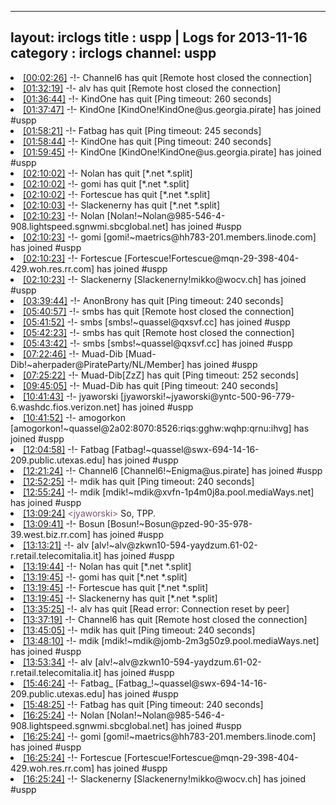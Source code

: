 
---
layout: irclogs
title : uspp | Logs for 2013-11-16
category : irclogs
channel: uspp
---
<li class="logitem"><a href="#00:02:26" name="00:02:26" class="time">[00:02:26]</a> -!- <span class="quit">Channel6</span> has quit [Remote host closed the connection] </li>
<li class="logitem"><a href="#01:32:19" name="01:32:19" class="time">[01:32:19]</a> -!- <span class="quit">alv</span> has quit [Remote host closed the connection] </li>
<li class="logitem"><a href="#01:36:44" name="01:36:44" class="time">[01:36:44]</a> -!- <span class="quit">KindOne</span> has quit [Ping timeout: 260 seconds] </li>
<li class="logitem"><a href="#01:37:47" name="01:37:47" class="time">[01:37:47]</a> -!- <span class="join">KindOne</span> [KindOne!KindOne@us.georgia.pirate] has joined #uspp </li>
<li class="logitem"><a href="#01:58:21" name="01:58:21" class="time">[01:58:21]</a> -!- <span class="quit">Fatbag</span> has quit [Ping timeout: 245 seconds] </li>
<li class="logitem"><a href="#01:58:44" name="01:58:44" class="time">[01:58:44]</a> -!- <span class="quit">KindOne</span> has quit [Ping timeout: 240 seconds] </li>
<li class="logitem"><a href="#01:59:45" name="01:59:45" class="time">[01:59:45]</a> -!- <span class="join">KindOne</span> [KindOne!KindOne@us.georgia.pirate] has joined #uspp </li>
<li class="logitem"><a href="#02:10:02" name="02:10:02" class="time">[02:10:02]</a> -!- <span class="quit">Nolan</span> has quit [*.net *.split] </li>
<li class="logitem"><a href="#02:10:02" name="02:10:02" class="time">[02:10:02]</a> -!- <span class="quit">gomi</span> has quit [*.net *.split] </li>
<li class="logitem"><a href="#02:10:02" name="02:10:02" class="time">[02:10:02]</a> -!- <span class="quit">Fortescue</span> has quit [*.net *.split] </li>
<li class="logitem"><a href="#02:10:03" name="02:10:03" class="time">[02:10:03]</a> -!- <span class="quit">Slackenerny</span> has quit [*.net *.split] </li>
<li class="logitem"><a href="#02:10:23" name="02:10:23" class="time">[02:10:23]</a> -!- <span class="join">Nolan</span> [Nolan!~Nolan@985-546-4-908.lightspeed.sgnwmi.sbcglobal.net] has joined #uspp </li>
<li class="logitem"><a href="#02:10:23" name="02:10:23" class="time">[02:10:23]</a> -!- <span class="join">gomi</span> [gomi!~maetrics@hh783-201.members.linode.com] has joined #uspp </li>
<li class="logitem"><a href="#02:10:23" name="02:10:23" class="time">[02:10:23]</a> -!- <span class="join">Fortescue</span> [Fortescue!Fortescue@mqn-29-398-404-429.woh.res.rr.com] has joined #uspp </li>
<li class="logitem"><a href="#02:10:23" name="02:10:23" class="time">[02:10:23]</a> -!- <span class="join">Slackenerny</span> [Slackenerny!mikko@wocv.ch] has joined #uspp </li>
<li class="logitem"><a href="#03:39:44" name="03:39:44" class="time">[03:39:44]</a> -!- <span class="quit">AnonBrony</span> has quit [Ping timeout: 240 seconds] </li>
<li class="logitem"><a href="#05:40:57" name="05:40:57" class="time">[05:40:57]</a> -!- <span class="quit">smbs</span> has quit [Remote host closed the connection] </li>
<li class="logitem"><a href="#05:41:52" name="05:41:52" class="time">[05:41:52]</a> -!- <span class="join">smbs</span> [smbs!~quassel@qxsvf.cc] has joined #uspp </li>
<li class="logitem"><a href="#05:42:23" name="05:42:23" class="time">[05:42:23]</a> -!- <span class="quit">smbs</span> has quit [Remote host closed the connection] </li>
<li class="logitem"><a href="#05:43:42" name="05:43:42" class="time">[05:43:42]</a> -!- <span class="join">smbs</span> [smbs!~quassel@qxsvf.cc] has joined #uspp </li>
<li class="logitem"><a href="#07:22:46" name="07:22:46" class="time">[07:22:46]</a> -!- <span class="join">Muad-Dib</span> [Muad-Dib!~aherpader@PirateParty/NL/Member] has joined #uspp </li>
<li class="logitem"><a href="#07:25:22" name="07:25:22" class="time">[07:25:22]</a> -!- <span class="quit">Muad-Dib[ZzZ]</span> has quit [Ping timeout: 252 seconds] </li>
<li class="logitem"><a href="#09:45:05" name="09:45:05" class="time">[09:45:05]</a> -!- <span class="quit">Muad-Dib</span> has quit [Ping timeout: 240 seconds] </li>
<li class="logitem"><a href="#10:41:43" name="10:41:43" class="time">[10:41:43]</a> -!- <span class="join">jyaworski</span> [jyaworski!~jyaworski@yntc-500-96-779-6.washdc.fios.verizon.net] has joined #uspp </li>
<li class="logitem"><a href="#10:41:52" name="10:41:52" class="time">[10:41:52]</a> -!- <span class="join">amogorkon</span> [amogorkon!~quassel@2a02:8070:8526:riqs:gghw:wqhp:qrnu:ihvg] has joined #uspp </li>
<li class="logitem"><a href="#12:04:58" name="12:04:58" class="time">[12:04:58]</a> -!- <span class="join">Fatbag</span> [Fatbag!~quassel@swx-694-14-16-209.public.utexas.edu] has joined #uspp </li>
<li class="logitem"><a href="#12:21:24" name="12:21:24" class="time">[12:21:24]</a> -!- <span class="join">Channel6</span> [Channel6!~Enigma@us.pirate] has joined #uspp </li>
<li class="logitem"><a href="#12:52:25" name="12:52:25" class="time">[12:52:25]</a> -!- <span class="quit">mdik</span> has quit [Ping timeout: 240 seconds] </li>
<li class="logitem"><a href="#12:55:24" name="12:55:24" class="time">[12:55:24]</a> -!- <span class="join">mdik</span> [mdik!~mdik@xvfn-1p4m0j8a.pool.mediaWays.net] has joined #uspp </li>
<li class="logitem"><a href="#13:09:24" name="13:09:24" class="time">[13:09:24]</a> <span class="person" style="color:#7c566c">&lt;jyaworski&gt;</span> So, TPP. </li>
<li class="logitem"><a href="#13:09:41" name="13:09:41" class="time">[13:09:41]</a> -!- <span class="join">Bosun</span> [Bosun!~Bosun@pzed-90-35-978-39.west.biz.rr.com] has joined #uspp </li>
<li class="logitem"><a href="#13:13:21" name="13:13:21" class="time">[13:13:21]</a> -!- <span class="join">alv</span> [alv!~alv@zkwn10-594-yaydzum.61-02-r.retail.telecomitalia.it] has joined #uspp </li>
<li class="logitem"><a href="#13:19:44" name="13:19:44" class="time">[13:19:44]</a> -!- <span class="quit">Nolan</span> has quit [*.net *.split] </li>
<li class="logitem"><a href="#13:19:45" name="13:19:45" class="time">[13:19:45]</a> -!- <span class="quit">gomi</span> has quit [*.net *.split] </li>
<li class="logitem"><a href="#13:19:45" name="13:19:45" class="time">[13:19:45]</a> -!- <span class="quit">Fortescue</span> has quit [*.net *.split] </li>
<li class="logitem"><a href="#13:19:45" name="13:19:45" class="time">[13:19:45]</a> -!- <span class="quit">Slackenerny</span> has quit [*.net *.split] </li>
<li class="logitem"><a href="#13:35:25" name="13:35:25" class="time">[13:35:25]</a> -!- <span class="quit">alv</span> has quit [Read error: Connection reset by peer] </li>
<li class="logitem"><a href="#13:37:19" name="13:37:19" class="time">[13:37:19]</a> -!- <span class="quit">Channel6</span> has quit [Remote host closed the connection] </li>
<li class="logitem"><a href="#13:45:05" name="13:45:05" class="time">[13:45:05]</a> -!- <span class="quit">mdik</span> has quit [Ping timeout: 240 seconds] </li>
<li class="logitem"><a href="#13:48:10" name="13:48:10" class="time">[13:48:10]</a> -!- <span class="join">mdik</span> [mdik!~mdik@jomb-2m3g50z9.pool.mediaWays.net] has joined #uspp </li>
<li class="logitem"><a href="#13:53:34" name="13:53:34" class="time">[13:53:34]</a> -!- <span class="join">alv</span> [alv!~alv@zkwn10-594-yaydzum.61-02-r.retail.telecomitalia.it] has joined #uspp </li>
<li class="logitem"><a href="#15:46:24" name="15:46:24" class="time">[15:46:24]</a> -!- <span class="join">Fatbag_</span> [Fatbag_!~quassel@swx-694-14-16-209.public.utexas.edu] has joined #uspp </li>
<li class="logitem"><a href="#15:48:25" name="15:48:25" class="time">[15:48:25]</a> -!- <span class="quit">Fatbag</span> has quit [Ping timeout: 240 seconds] </li>
<li class="logitem"><a href="#16:25:24" name="16:25:24" class="time">[16:25:24]</a> -!- <span class="join">Nolan</span> [Nolan!~Nolan@985-546-4-908.lightspeed.sgnwmi.sbcglobal.net] has joined #uspp </li>
<li class="logitem"><a href="#16:25:24" name="16:25:24" class="time">[16:25:24]</a> -!- <span class="join">gomi</span> [gomi!~maetrics@hh783-201.members.linode.com] has joined #uspp </li>
<li class="logitem"><a href="#16:25:24" name="16:25:24" class="time">[16:25:24]</a> -!- <span class="join">Fortescue</span> [Fortescue!Fortescue@mqn-29-398-404-429.woh.res.rr.com] has joined #uspp </li>
<li class="logitem"><a href="#16:25:24" name="16:25:24" class="time">[16:25:24]</a> -!- <span class="join">Slackenerny</span> [Slackenerny!mikko@wocv.ch] has joined #uspp </li>


